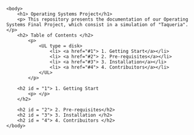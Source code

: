 	<body>
		<h1> Operating Systems Project</h1>
		<p> This repository presents the documentation of our Operating Systems Final Project, which consist in a simulation of "Taqueria".</p>		
		<h2> Table of Contents </h2>
			<p> 
				<UL type = disk> 
					<li> <a href="#1"> 1. Getting Start</a></li>
					<li> <a href="#2"> 2. Pre-requisites</a></li>
					<li> <a href="#3"> 3. Installation</a></li>
					<li> <a href="#4"> 4. Contribuitors</a></li>
		 		</UL>
		 	</p>

		<h2 id = "1"> 1. Getting Start 
			<p> </p>
		</h2>

		<h2 id = "2"> 2. Pre-requisites</h2>
		<h2 id = "3"> 3. Installation </h2>
		<h2 id = "4"> 4. Contribuitors </h2>
	</body>

